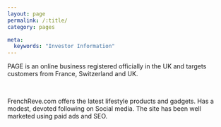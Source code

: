 ```yaml
---
layout: page
permalink: /:title/
category: pages

meta:
  keywords: "Investor Information"
---
```

<p>PAGE is an online business registered officially in the UK and targets customers from France, Switzerland and UK.</p>
<br>
<p>FrenchReve.com offers the latest lifestyle products and gadgets. Has a modest, devoted following on Social media. The site has been well marketed using paid ads and SEO.</p> 

